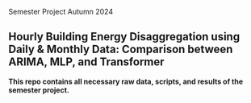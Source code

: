 Semester Project Autumn 2024
## Hourly Building Energy Disaggregation using Daily & Monthly Data: Comparison between ARIMA, MLP, and Transformer
**This repo contains all necessary raw data, scripts, and results of the semester project.**
